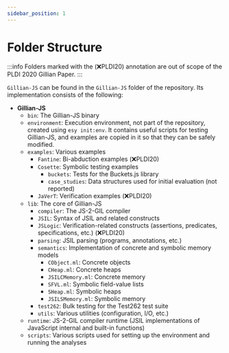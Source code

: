 ```yaml
---
sidebar_position: 1
---
```


# Folder Structure

<!-- prettier-ignore-start -->
:::info
Folders marked with the (:x:PLDI20) annotation are out of scope of the PLDI 2020 Gillian Paper.
:::
<!-- prettier-ignore-end -->

`Gillian-JS` can be found in the `Gillian-JS` folder of the repository. Its implementation consists of the following:

- **Gillian-JS**
  - `bin`: The Gillian-JS binary
  - `environment`: Execution environment, not part of the repository, created using `esy init:env`. It contains useful scripts for testing Gillian-JS, and examples are copied in it so that they can be safely modified.
  - `examples`: Various examples
    - `Fantine`: Bi-abduction examples (:x:PLDI20)
    - `Cosette`: Symbolic testing examples
      - `buckets`: Tests for the Buckets.js library
      - `case_studies`: Data structures used for initial evaluation (not reported)
    - `JaVerT`: Verification examples (:x:PLDI20)
  - `lib`: The core of Gillian-JS
    - `compiler`: The JS-2-GIL compiler
    - `JSIL`: Syntax of JSIL and related constructs
    - `JSLogic`: Verification-related constructs (assertions, predicates, specifications, etc.) (:x:PLDI20)
    - `parsing`: JSIL parsing (programs, annotations, etc.)
    - `semantics`: Implementation of concrete and symbolic memory models
      - `CObject.ml`: Concrete objects
      - `CHeap.ml`: Concrete heaps
      - `JSILCMemory.ml`: Concrete memory
      - `SFVL.ml`: Symbolic field-value lists
      - `SHeap.ml`: Symbolic heaps
      - `JSILSMemory.ml`: Symbolic memory
    - `test262`: Bulk testing for the Test262 test suite
    - `utils`: Various utilities (configuration, I/O, etc.)
  - `runtime`: JS-2-GIL compiler runtime (JSIL implementations of JavaScript internal and built-in functions)
  - `scripts`: Various scripts used for setting up the environment and running the analyses
